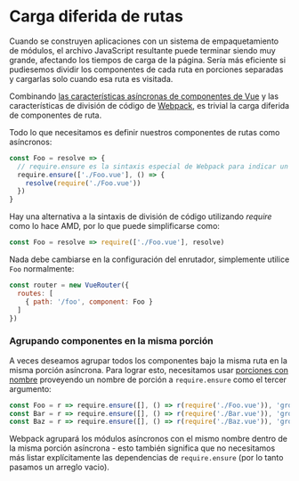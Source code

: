 # Carga diferida de rutas

Cuando se construyen aplicaciones con un sistema de empaquetamiento de módulos, el archivo JavaScript resultante puede terminar siendo muy grande, afectando los tiempos de carga de la página. Sería más eficiente si pudiesemos dividir los componentes de cada ruta en porciones separadas y cargarlas solo cuando esa ruta es visitada.

Combinando [las características asíncronas de componentes de Vue](http://vuejs.org/guide/components.html#Async-Components) y las características de división de código de [Webpack](https://webpack.js.org/guides/code-splitting-require/), es trivial la carga diferida de componentes de ruta.

Todo lo que necesitamos es definir nuestros componentes de rutas como asíncronos:

``` js
const Foo = resolve => {
  // require.ensure es la sintaxis especial de Webpack para indicar un punto de división de código.
  require.ensure(['./Foo.vue'], () => {
    resolve(require('./Foo.vue'))
  })
}
```

Hay una alternativa a la sintaxis de división de código utilizando _require_ como lo hace AMD, por lo que puede simplificarse como:

``` js
const Foo = resolve => require(['./Foo.vue'], resolve)
```

Nada debe cambiarse en la configuración del enrutador, simplemente utilice `Foo` normalmente:

``` js
const router = new VueRouter({
  routes: [
    { path: '/foo', component: Foo }
  ]
})
```

### Agrupando componentes en la misma porción

A veces deseamos agrupar todos los componentes bajo la misma ruta en la misma porción asíncrona. Para lograr esto, necesitamos usar [porciones con nombre](https://webpack.js.org/guides/code-splitting-require/#chunkname) proveyendo un nombre de porción a `require.ensure` como el tercer argumento:

``` js
const Foo = r => require.ensure([], () => r(require('./Foo.vue')), 'group-foo')
const Bar = r => require.ensure([], () => r(require('./Bar.vue')), 'group-foo')
const Baz = r => require.ensure([], () => r(require('./Baz.vue')), 'group-foo')
```

Webpack agrupará los módulos asíncronos con el mismo nombre dentro de la misma porción asíncrona - esto también significa que no necesitamos más listar explícitamente las dependencias de `require.ensure` (por lo tanto pasamos un arreglo vacio).